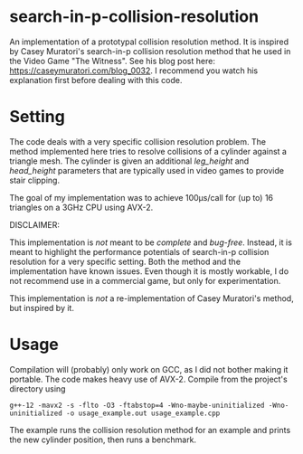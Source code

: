 # search-in-p-collision-resolution
An implementation of a prototypal collision resolution method. It is inspired by Casey Muratori's search-in-p collision resolution method that he used in the Video Game "The Witness".
See his blog post here: https://caseymuratori.com/blog_0032. I recommend you watch his explanation first before dealing with this code.

# Setting
The code deals with a very specific collision resolution problem.
The method implemented here tries to resolve collisions of a cylinder against a triangle mesh.
The cylinder is given an additional _leg_height_ and _head_height_ parameters that are typically
used in video games to provide stair clipping.

The goal of my implementation was to achieve 100µs/call for (up to) 16 triangles on a 3GHz CPU using AVX-2.

DISCLAIMER:

This implementation is _not_ meant to be _complete_ and _bug-free_. Instead, it is meant to highlight the
performance potentials of search-in-p collision resolution for a very specific setting. Both the method and
the implementation have known issues. Even though it is mostly workable, I do not recommend use in
a commercial game, but only for experimentation.

This implementation is _not_ a re-implementation of Casey Muratori's method, but inspired by it.

# Usage

Compilation will (probably) only work on GCC, as I did not bother making it portable. The code
makes heavy use of AVX-2. Compile from the project's directory using

```
g++-12 -mavx2 -s -flto -O3 -ftabstop=4 -Wno-maybe-uninitialized -Wno-uninitialized -o usage_example.out usage_example.cpp
```

The example runs the collision resolution method for an example and prints the new cylinder position, then
runs a benchmark.
